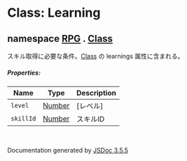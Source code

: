 # Class: Learning

## namespace [RPG](RPG.md) . [Class](RPG.Class.md)

スキル取得に必要な条件。[Class](RPG.Class.md) の learnings 属性に含まれる。

##### Properties:

| Name | Type | Description |
| --- | --- | --- |
| `level` | [Number](Number.md) | [レベル] |
| `skillId` | [Number](Number.md) | スキルID |

 <br>

  Documentation generated by [JSDoc 3.5.5](https://github.com/jsdoc3/jsdoc)
